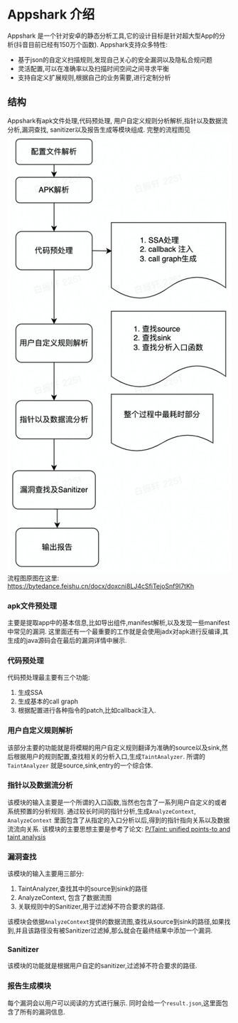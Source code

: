# Appshark 介绍

Appshark 是一个针对安卓的静态分析工具,它的设计目标是针对超大型App的分析(抖音目前已经有150万个函数). Appshark支持众多特性:

- 基于json的自定义扫描规则,发现自己关心的安全漏洞以及隐私合规问题
- 灵活配置,可以在准确率以及扫描时间空间之间寻求平衡
- 支持自定义扩展规则,根据自己的业务需要,进行定制分析

## 结构

Appshark有apk文件处理,代码预处理, 用户自定义规则分析解析,指针以及数据流分析,漏洞查找, sanitizer以及报告生成等模块组成.
完整的流程图见![appshark工作流程](appshark_flow_chart.jpg)
流程图原图在这里:
https://bytedance.feishu.cn/docx/doxcni8LJ4cSfiTejoSnf9I7tKh

### apk文件预处理

主要是提取app中的基本信息,比如导出组件,manifest解析,以及发现一些manifest中常见的漏洞. 这里面还有一个最重要的工作就是会使用jadx对apk进行反编译,其生成的java源码会在最后的漏洞详情中展示.

### 代码预处理

代码预处理最主要有三个功能:

1. 生成SSA
2. 生成基本的call graph
3. 根据配置进行各种指令的patch,比如callback注入.

### 用户自定义规则解析

该部分主要的功能就是将模糊的用户自定义规则翻译为准确的source以及sink,然后根据用户的规则配置,查找相关的分析入口,生成`TaintAnalyzer`. 所谓的`TaintAnalyzer`
就是source,sink,entry的一个综合体.

### 指针以及数据流分析

该模块的输入主要是一个所谓的入口函数,当然也包含了一系列用户自定义的或者系统预置的分析规则. 通过较长时间的指针分析,生成`AnalyzeContext`, `AnalyzeContext`
里面包含了从指定的入口分析以后,得到的指针指向关系以及数据流流向关系.
该模块的主要思想主要是参考了论文: [P/Taint: unified points-to and taint analysis](https://dl.acm.org/doi/10.1145/3133926)

### 漏洞查找

该模块的输入主要用三部分:

1. TaintAnalyzer,查找其中的source到sink的路径
2. AnalyzeContext, 包含了数据流图
3. 关联规则中的Sanitizer,用于过滤掉不符合要求的路径.

该模块会依据`AnalyzeContext`提供的数据流图,查找从source到sink的路径,如果找到,并且该路径没有被Sanitizer过滤掉,那么就会在最终结果中添加一个漏洞.

### Sanitizer

该模块的功能就是根据用户自定的sanitizer,过滤掉不符合要求的路径.

### 报告生成模块

每个漏洞会以用户可以阅读的方式进行展示. 同时会给一个`result.json`,这里面包含了所有的漏洞信息.

